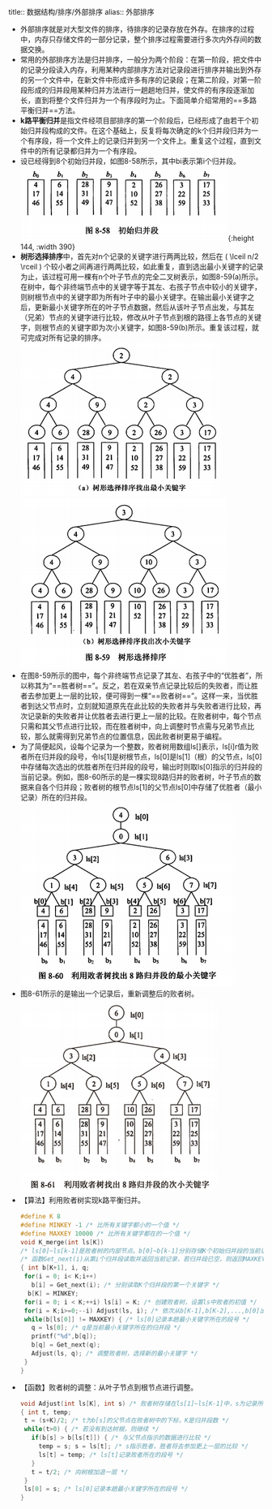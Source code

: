 title:: 数据结构/排序/外部排序
alias:: 外部排序

- 外部排序就是对大型文件的排序，待排序的记录存放在外存。在排序的过程中，内存只存储文件的一部分记录，整个排序过程需要进行多次内外存间的数据交换。
- 常用的外部排序方法是归并排序，一般分为两个阶段：在第一阶段，把文件中的记录分段读入内存，利用某种内部排序方法对记录段进行排序并输出到外存的另一个文件中，在新文件中形成许多有序的记录段；在第二阶段，对第一阶段形成的归并段用某种归并方法进行一趟趟地归并，使文件的有序段逐渐加长，直到将整个文件归并为一个有序段时为止。下面简单介绍常用的==多路平衡归并==方法。
- **k路平衡归并**是指文件经项目部排序的第一个阶段后，已经形成了由若干个初始归并段构成的文件。在这个基础上，反复将每次确定的k个归并段归并为一个有序段，将一个文件上的记录归并到另一个文件上。重复这个过程，直到文件中的所有记录都归并为一个有序段。
- 设已经得到8个初始归并段，如图8-58所示，其中bi表示第i个归并段。
  ![image.png](../assets/image_1648967708948_0.png){:height 144, :width 390}
- **树形选择排序**中，首先对n个记录的关键字进行两两比较，然后在 \( \lceil n/2 \rceil \) 个较小者之间再进行两两比较，如此重复，直到选出最小关键字的记录为止，该过程可用一棵有n个叶子节点的完全二叉树表示，如图8-59(a)所示。在树中，每个非终端节点中的关键字等于其左、右孩子节点中较小的关键字，则树根节点中的关键字即为所有叶子中的最小关键字。在输出最小关键字之后，更新最小关键字所在的叶子节点数据，然后从该叶子节点出发，与其左（兄弟）节点的关键字进行比较，修改从叶子节点到根的路径上各节点的关键字，则根节点的关键字即为次小关键字，如图8-59(b)所示。重复该过程，就可完成对所有记录的排序。
  ![image.png](../assets/image_1648967797256_0.png) 
  ![image.png](../assets/image_1648967827747_0.png)
- 在图8-59所示的图中，每个非终端节点记录了其左、右孩子中的“优胜者”，所以称其为“==胜者树==”。反之，若在双亲节点记录比较后的失败者，而让胜者去参加更上一层的比较，便可得到一棵“==败者树==”。这样一来，当优胜者到达父节点时，立刻就知道原先在此比较的失败者并与失败者进行比较，再次记录新的失败者并让优胜者去进行更上一层的比较。在败者树中，每个节点只需和其父节点进行比较，而在胜者树中，向上调整时节点需与兄弟节点比较，那么就需得到兄弟节点的位置信息，因此败者树更易于编程。
- 为了简便起风，设每个记录为一个整数，败者树用数组ls[]表示，ls[i]r值为败者所在归并段的段号，令ls[1]是树根节点，ls[0]是ls[1]（根）的父节点，ls[0]中存储每次选出的优胜者所在归并段的段号，输出时则取ls[0]指示的归并段的当前记录。例如，图8-60所示的是一棵实现8路归并的败者树，叶子节点的数据来自各个归并段；败者树的根节点ls[1]的父节点ls[0]中存储了优胜者（最小记录）所在的归并段。
  ![image.png](../assets/image_1648967967318_0.png)
- 图8-61所示的是输出一个记录后，重新调整后的败者树。
  ![image.png](../assets/image_1648967977740_0.png)
- 【算法】利用败者树实现k路平衡归并。
  ```c
  #define K 8
  #define MINKEY -1 /* 比所有关键字都小的一个值 */
  #define MAXKEY 10000 /* 比所有关键字都在的一个值 */
  void K_merge(int ls[K])
  /* ls[0]~ls[k-1]是败者树的内部节点。b[0]~b[k-1]分别存储K个初始归并段的当前记录 */
  /* 函数Get_next(i)从第i个归并段读取并返回当前记录，若归并段已空，则返回MAXKEY */
  { int b[K+1], i, q;
   for(i = 0; i< K;i++)
     b[i] = Get_next(i); /* 分别读取K个归并段的第一个关键字 */
    b[K] = MINKEY;
   for(i = 0; i < K;++i) ls[i] = K; /* 创建败者树，设置ls中败者的初值 */
   for(i = K;i>=0;--i) Adjust(ls, i); /* 依次从b[K-1],b[K-2],...,b[0]出发调整败者树 */
   while(b[ls[0]] != MAXKEY) { /* ls[0]记录本趟最小关键字所在的段号 */
     q = ls[0]; /* q是当前最小关键字所在的归并段 */
     printf("%d",b[q]);
     b[q] = Get_next(q);
     Adjust(ls, q); /* 调整败者树，选择新的最小关键字 */
   }
  }
  ```
- 【函数】败者树的调整：从叶子节点到根节点进行调整。
  ```c
  void Adjust(int ls[K], int s) /* 败者树存储在ls[1]~ls[K-1]中，s为记录所在归并段号 */
  { int t, temp;
   t = (s+K)/2; /* t为b[s]的父节点在败者树中的下标，K是归并段数 */
   while(t>0) { /* 若没有到达树根，则继续 */
     if(b[s] > b[ls[t]]) { /* 与父节点指示的数据进行比较 */
       temp = s; s = ls[t]; /* s指示胜者，胜者将去参加更上一层的比较 */
       ls[t] = temp; /* ls[t]记录败者所在的段号 */
     }
     t = t/2; /* 向树根加退一层 */
   }
   ls[0] = s; /* ls[0]记录本趟最小关键字所在的段号 */
  }
  ```